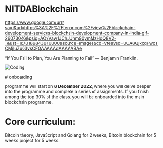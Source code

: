 # NITDABlockchain
https://www.google.com/url?sa=i&url=https%3A%2F%2Ftenor.com%2Fview%2Fblockchain-development-services-blockchain-development-company-in-india-gif-26073046&psig=AOvVaw1JChJUhm90ymMzHdQ8V2-_&ust=1670189843640000&source=images&cd=vfe&ved=0CA8QjRxqFwoTCMjIuZu03vsCFQAAAAAdAAAAABAe

“If You Fail to Plan, You Are Planning to Fail” — Benjamin Franklin.
<p align="Left"><img align="center" alt="Coding" src="https://media.giphy.com/media/xUySTOigOUHucl3rfW/giphy.gif"></p>
# onboarding 

programme will start on **8 December 2022**, where you will delve deeper into the programme and complete a series of assignments. 
If you finish among the top 30% of the class, you will be onboarded into the main blockchain programme.

# Core curriculum: 
Bitcoin theory, JavaScript and Golang for 2 weeks, 
Bitcoin blockchain for 5 weeks 
project for 5 weeks.
